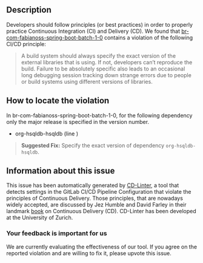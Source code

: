 
## Description
Developers should follow principles (or best practices) in order to properly practice Continuous Integration (CI) and Delivery (CD).
We found that [br-com-fabianoss-spring-boot-batch-1-0](https://gitlab.com/fabianoss-public/spring-boot-batch/blob/master/.gitlab-ci.yml) contains a violation of the following CI/CD principle:

> A build system should always specify the exact version of the external libraries that is using.
If not, developers can’t reproduce the build. Failure to be absolutely specific also leads to an occasional long debugging session tracking down strange errors due to people or build systems using different versions of libraries.

## How to locate the violation

In br-com-fabianoss-spring-boot-batch-1-0, for the following dependency only the major release is specified in the version number.

* org-hsqldb-hsqldb (line )

> **Suggested Fix:** Specify the exact version of dependency `org-hsqldb-hsqldb`.

## Information about this issue

This issue has been automatically generated by [CD-Linter](https://gitlab.com/Jancso/configuration-analytics), a tool that detects settings in the GitLab CI/CD Pipeline Configuration that violate the principles of Continuous Delivery. Those principles, that are nowadays widely accepted, are discussed by Jez Humble and David Farley in their landmark [book](https://www.oreilly.com/library/view/continuous-delivery-reliable/9780321670250/) on Continuous Delivery (CD). CD-Linter has been developed at the University of Zurich.

### Your feedback is important for us
We are currently evaluating the effectiveness of our tool. If you agree on the reported violation and are willing to fix it, please upvote this issue.